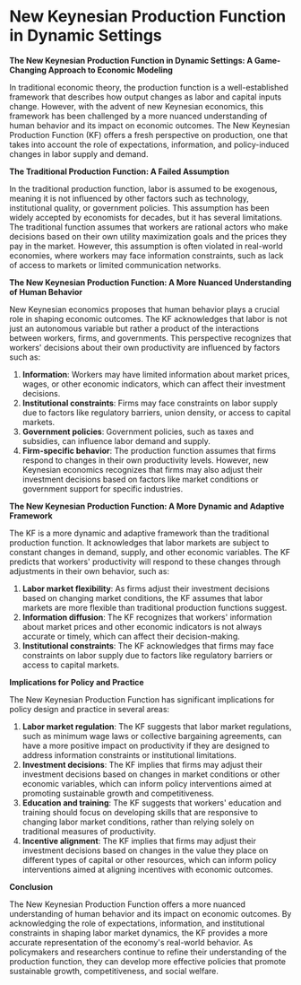# New Keynesian Production Function in Dynamic Settings

**The New Keynesian Production Function in Dynamic Settings: A Game-Changing Approach to Economic Modeling**

In traditional economic theory, the production function is a well-established framework that describes how output changes as labor and capital inputs change. However, with the advent of new Keynesian economics, this framework has been challenged by a more nuanced understanding of human behavior and its impact on economic outcomes. The New Keynesian Production Function (KF) offers a fresh perspective on production, one that takes into account the role of expectations, information, and policy-induced changes in labor supply and demand.

**The Traditional Production Function: A Failed Assumption**

In the traditional production function, labor is assumed to be exogenous, meaning it is not influenced by other factors such as technology, institutional quality, or government policies. This assumption has been widely accepted by economists for decades, but it has several limitations. The traditional function assumes that workers are rational actors who make decisions based on their own utility maximization goals and the prices they pay in the market. However, this assumption is often violated in real-world economies, where workers may face information constraints, such as lack of access to markets or limited communication networks.

**The New Keynesian Production Function: A More Nuanced Understanding of Human Behavior**

New Keynesian economics proposes that human behavior plays a crucial role in shaping economic outcomes. The KF acknowledges that labor is not just an autonomous variable but rather a product of the interactions between workers, firms, and governments. This perspective recognizes that workers' decisions about their own productivity are influenced by factors such as:

1. **Information**: Workers may have limited information about market prices, wages, or other economic indicators, which can affect their investment decisions.
2. **Institutional constraints**: Firms may face constraints on labor supply due to factors like regulatory barriers, union density, or access to capital markets.
3. **Government policies**: Government policies, such as taxes and subsidies, can influence labor demand and supply.
4. **Firm-specific behavior**: The production function assumes that firms respond to changes in their own productivity levels. However, new Keynesian economics recognizes that firms may also adjust their investment decisions based on factors like market conditions or government support for specific industries.

**The New Keynesian Production Function: A More Dynamic and Adaptive Framework**

The KF is a more dynamic and adaptive framework than the traditional production function. It acknowledges that labor markets are subject to constant changes in demand, supply, and other economic variables. The KF predicts that workers' productivity will respond to these changes through adjustments in their own behavior, such as:

1. **Labor market flexibility**: As firms adjust their investment decisions based on changing market conditions, the KF assumes that labor markets are more flexible than traditional production functions suggest.
2. **Information diffusion**: The KF recognizes that workers' information about market prices and other economic indicators is not always accurate or timely, which can affect their decision-making.
3. **Institutional constraints**: The KF acknowledges that firms may face constraints on labor supply due to factors like regulatory barriers or access to capital markets.

**Implications for Policy and Practice**

The New Keynesian Production Function has significant implications for policy design and practice in several areas:

1. **Labor market regulation**: The KF suggests that labor market regulations, such as minimum wage laws or collective bargaining agreements, can have a more positive impact on productivity if they are designed to address information constraints or institutional limitations.
2. **Investment decisions**: The KF implies that firms may adjust their investment decisions based on changes in market conditions or other economic variables, which can inform policy interventions aimed at promoting sustainable growth and competitiveness.
3. **Education and training**: The KF suggests that workers' education and training should focus on developing skills that are responsive to changing labor market conditions, rather than relying solely on traditional measures of productivity.
4. **Incentive alignment**: The KF implies that firms may adjust their investment decisions based on changes in the value they place on different types of capital or other resources, which can inform policy interventions aimed at aligning incentives with economic outcomes.

**Conclusion**

The New Keynesian Production Function offers a more nuanced understanding of human behavior and its impact on economic outcomes. By acknowledging the role of expectations, information, and institutional constraints in shaping labor market dynamics, the KF provides a more accurate representation of the economy's real-world behavior. As policymakers and researchers continue to refine their understanding of the production function, they can develop more effective policies that promote sustainable growth, competitiveness, and social welfare.
